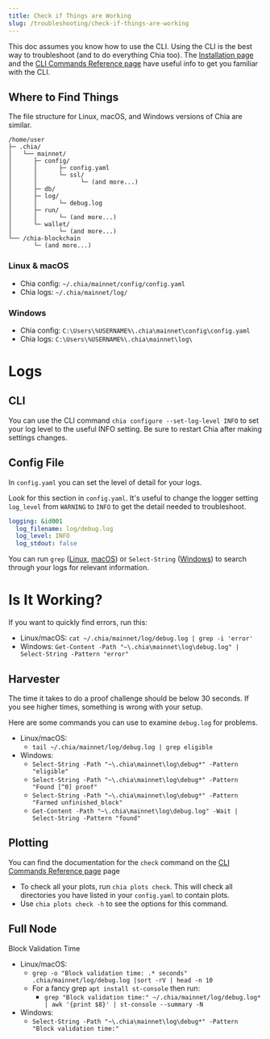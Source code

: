 ```yaml
---
title: Check if Things are Working
slug: /troubleshooting/check-if-things-are-working
---
```


This doc assumes you know how to use the CLI. Using the CLI is the best way to troubleshoot (and to do everything Chia too). The [Installation page](/installation) and the [CLI Commands Reference page](/cli) have useful info to get you familiar with the CLI.

## Where to Find Things

The file structure for Linux, macOS, and Windows versions of Chia are similar.

```
/home/user
├─ .chia/
│   └── mainnet/
│      ├─ config/
│      │      ├─ config.yaml
│      │      └─ ssl/
│      │            └─ (and more...)
│      ├─ db/
│      ├─ log/
│      │      └─ debug.log
│      ├─ run/
│      │      └─ (and more...)
│      └─ wallet/
│             └─ (and more...)
└── /chia-blockchain
       └─ (and more...)
```

### Linux & macOS

- Chia config: `~/.chia/mainnet/config/config.yaml`
- Chia logs: `~/.chia/mainnet/log/`

### Windows

- Chia config: `C:\Users\%USERNAME%\.chia\mainnet\config\config.yaml`
- Chia logs: `C:\Users\%USERNAME%\.chia\mainnet\log\`

# Logs

## CLI

You can use the CLI command `chia configure --set-log-level INFO` to set your log level to the useful INFO setting. Be sure to restart Chia after making settings changes.

## Config File

In `config.yaml` you can set the level of detail for your logs.

Look for this section in `config.yaml`. It's useful to change the logger setting `log_level` from `WARNING` to `INFO` to get the detail needed to troubleshoot.

```yaml
logging: &id001
  log_filename: log/debug.log
  log_level: INFO
  log_stdout: false
```

You can run `grep` ([Linux](https://man7.org/linux/man-pages/man1/grep.1.html), [macOS](https://ss64.com/osx/grep.html)) or `Select-String` ([Windows](https://docs.microsoft.com/en-us/powershell/module/microsoft.powershell.utility/select-string?view=powershell-7.1)) to search through your logs for relevant information.

# Is It Working?

If you want to quickly find errors, run this:

- Linux/macOS: `cat ~/.chia/mainnet/log/debug.log | grep -i 'error'`
- Windows: `Get-Content -Path "~\.chia\mainnet\log\debug.log" | Select-String -Pattern "error"`

## Harvester

The time it takes to do a proof challenge should be below 30 seconds. If you see higher times, something is wrong with your setup.

Here are some commands you can use to examine `debug.log` for problems.

- Linux/macOS:
  - `tail ~/.chia/mainnet/log/debug.log | grep eligible`
- Windows:
  - `Select-String -Path "~\.chia\mainnet\log\debug*" -Pattern "eligible"`
  - `Select-String -Path "~\.chia\mainnet\log\debug*" -Pattern "Found [^0] proof"`
  - `Select-String -Path "~\.chia\mainnet\log\debug*" -Pattern "Farmed unfinished_block"`
  - `Get-Content -Path "~\.chia\mainnet\log\debug.log" -Wait | Select-String -Pattern "found"`

## Plotting

You can find the documentation for the `check` command on the [CLI Commands Reference page](/cli#check) page

- To check all your plots, run `chia plots check`. This will check all directories you have listed in your `config.yaml` to contain plots.
- Use `chia plots check -h` to see the options for this command.

## Full Node

Block Validation Time

- Linux/macOS:
  - `grep -o "Block validation time: .* seconds" .chia/mainnet/log/debug.log |sort -rV | head -n 10`
  - For a fancy grep `apt install st-console` then run:
    - `grep "Block validation time:" ~/.chia/mainnet/log/debug.log* | awk '{print $8}' | st-console --summary -N`
- Windows:
  - `Select-String -Path "~\.chia\mainnet\log\debug*" -Pattern "Block validation time:"`
